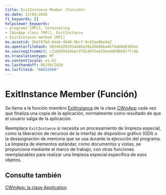 ```yaml
---
title: ExitInstance Member (Función)
ms.date: 11/04/2016
f1_keywords: []
helpviewer_keywords:
- programs [MFC], terminating
- CWinApp class [MFC], ExitInstance
- ExitInstance method [MFC]
ms.assetid: 5bb597bd-8dab-4d49-8bcf-9c45aa8be4a2
ms.openlocfilehash: 58546d26293ad48a39a36b98ba4bfdabb68385ee
ms.sourcegitcommit: c21b05042debc97d14875e019ee9d698691ffc0b
ms.translationtype: MT
ms.contentlocale: es-ES
ms.lasthandoff: 06/09/2020
ms.locfileid: "84622698"
---
```

# <a name="exitinstance-member-function"></a>ExitInstance Member (Función)

Se llama a la función miembro [ExitInstance](reference/cwinapp-class.md#exitinstance) de la clase [CWinApp](reference/cwinapp-class.md) cada vez que finaliza una copia de la aplicación, normalmente como resultado de que el usuario salga de la aplicación.

Reemplace `ExitInstance` si necesita un procesamiento de limpieza especial, como la liberación de recursos de la interfaz de dispositivo gráfico (GDI) o la desasignación de memoria que se usa durante la ejecución del programa. La limpieza de elementos estándar, como documentos y vistas, se proporciona mediante el marco de trabajo, con otras funciones reemplazables para realizar una limpieza especial específica de esos objetos.

## <a name="see-also"></a>Consulte también

[CWinApp: la clase Application](cwinapp-the-application-class.md)
